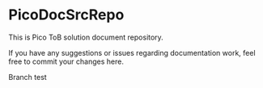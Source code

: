 # PicoDocSrcRepo
This is Pico ToB solution document repository.

If you have any suggestions or issues regarding documentation work, feel free to commit your changes here.

Branch test